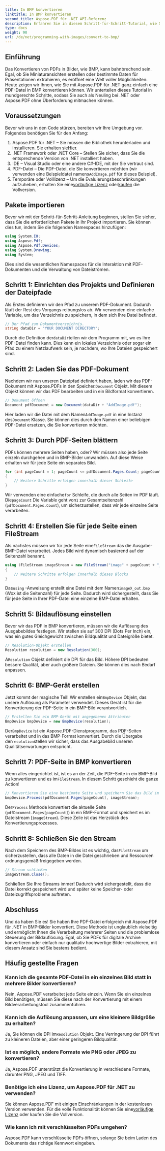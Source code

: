 ```yaml
---
title: In BMP konvertieren
linktitle: In BMP konvertieren
second_title: Aspose.PDF für .NET API-Referenz
description: Erfahren Sie in diesem Schritt-für-Schritt-Tutorial, wie Sie mit Aspose.PDF für .NET PDFs ganz einfach in BMP-Bilder konvertieren. Perfekt für .NET-Entwickler.
type: docs
weight: 90
url: /de/net/programming-with-images/convert-to-bmp/
---
```

## Einführung

Das Konvertieren von PDFs in Bilder, wie BMP, kann bahnbrechend sein. Egal, ob Sie Miniaturansichten erstellen oder bestimmte Daten für Präsentationen extrahieren, es eröffnet eine Welt voller Möglichkeiten. Heute zeigen wir Ihnen, wie Sie mit Aspose.PDF für .NET ganz einfach eine PDF-Datei in BMP konvertieren können. Wir unterteilen dieses Tutorial in mundgerechte Schritte, sodass Sie auch als Neuling bei .NET oder Aspose.PDF ohne Überforderung mitmachen können.

## Voraussetzungen

Bevor wir uns in den Code stürzen, bereiten wir Ihre Umgebung vor. Folgendes benötigen Sie für den Anfang:

1.  Aspose.PDF für .NET – Sie müssen die Bibliothek herunterladen und installieren. Sie erhalten sie[Hier](https://releases.aspose.com/pdf/net/).
2. .NET Framework oder .NET Core – Stellen Sie sicher, dass Sie die entsprechende Version von .NET installiert haben.
3. IDE – Visual Studio oder eine andere C#-IDE, mit der Sie vertraut sind.
4.  PDF-Datei – Die PDF-Datei, die Sie konvertieren möchten (wir verwenden eine Beispieldatei namens`AddImage.pdf` für dieses Beispiel).
5.  Temporäre oder Volllizenz – Um die Evaluierungsbeschränkungen aufzuheben, erhalten Sie eine[vorläufige Lizenz](https://purchase.aspose.com/temporary-license/) oder[kaufen](https://purchase.aspose.com/buy) die Vollversion.

## Pakete importieren

Bevor wir mit der Schritt-für-Schritt-Anleitung beginnen, stellen Sie sicher, dass Sie die erforderlichen Pakete in Ihr Projekt importieren. Sie können dies tun, indem Sie die folgenden Namespaces hinzufügen:

```csharp
using System.IO;
using Aspose.Pdf;
using Aspose.Pdf.Devices;
using System.Drawing;
using System;
```

Dies sind die wesentlichen Namespaces für die Interaktion mit PDF-Dokumenten und die Verwaltung von Dateiströmen.

## Schritt 1: Einrichten des Projekts und Definieren der Dateipfade

Als Erstes definieren wir den Pfad zu unserem PDF-Dokument. Dadurch läuft der Rest des Vorgangs reibungslos ab. Wir verwenden eine einfache Variable, um das Verzeichnis zu speichern, in dem sich Ihre Datei befindet.


```csharp
// Der Pfad zum Dokumentverzeichnis.
string dataDir = "YOUR DOCUMENT DIRECTORY";
```

 Durch die Definition der`dataDir`teilen wir dem Programm mit, wo es Ihre PDF-Datei finden kann. Dies kann ein lokales Verzeichnis oder sogar ein Pfad zu einem Netzlaufwerk sein, je nachdem, wo Ihre Dateien gespeichert sind.

## Schritt 2: Laden Sie das PDF-Dokument

 Nachdem wir nun unseren Dateipfad definiert haben, laden wir das PDF-Dokument mit Aspose.PDFs in den Speicher.`Document` Objekt. Mit diesem Objekt können wir das PDF bearbeiten und in ein Bildformat konvertieren.


```csharp
// Dokument öffnen
Document pdfDocument = new Document(dataDir + "AddImage.pdf");
```

 Hier laden wir die Datei mit dem Namen`AddImage.pdf` in eine Instanz des`Document` Klasse. Sie können dies durch den Namen einer beliebigen PDF-Datei ersetzen, die Sie konvertieren möchten.

## Schritt 3: Durch PDF-Seiten blättern

PDFs können mehrere Seiten haben, oder? Wir müssen also jede Seite einzeln durchgehen und in BMP-Bilder umwandeln. Auf diese Weise erhalten wir für jede Seite ein separates Bild.


```csharp
for (int pageCount = 1; pageCount <= pdfDocument.Pages.Count; pageCount++)
{
    // Weitere Schritte erfolgen innerhalb dieser Schleife
}
```

Wir verwenden eine einfache`for` Schleife, die durch alle Seiten im PDF läuft. Die`pageCount` Die Variable geht von`1` zur Gesamtseitenzahl (`pdfDocument.Pages.Count`), um sicherzustellen, dass wir jede einzelne Seite verarbeiten.

## Schritt 4: Erstellen Sie für jede Seite einen FileStream

 Als nächstes müssen wir für jede Seite eine`FileStream` das die Ausgabe-BMP-Datei verarbeitet. Jedes Bild wird dynamisch basierend auf der Seitenzahl benannt.


```csharp
using (FileStream imageStream = new FileStream("image" + pageCount + "_out" + ".bmp", FileMode.Create))
{
    // Weitere Schritte erfolgen innerhalb dieses Blocks
}
```

 Das`using` -Anweisung erstellt eine Datei mit dem Namen`imageX_out.bmp` (Wo`X` ist die Seitenzahl) für jede Seite. Dadurch wird sichergestellt, dass Sie für jede Seite in Ihrer PDF-Datei eine einzelne BMP-Datei erhalten.

## Schritt 5: Bildauflösung einstellen

Bevor wir das PDF in BMP konvertieren, müssen wir die Auflösung des Ausgabebildes festlegen. Wir stellen sie auf 300 DPI (Dots Per Inch) ein, was ein gutes Gleichgewicht zwischen Bildqualität und Dateigröße bietet.


```csharp
// Resolution-Objekt erstellen
Resolution resolution = new Resolution(300);
```

 A`Resolution` Objekt definiert die DPI für das Bild. Höhere DPI bedeuten bessere Qualität, aber auch größere Dateien. Sie können dies nach Bedarf anpassen.

## Schritt 6: BMP-Gerät erstellen

 Jetzt kommt der magische Teil! Wir erstellen ein`BmpDevice` Objekt, das unsere Auflösung als Parameter verwendet. Dieses Gerät ist für die Konvertierung der PDF-Seite in ein BMP-Bild verantwortlich.


```csharp
// Erstellen Sie ein BMP-Gerät mit angegebenen Attributen
BmpDevice bmpDevice = new BmpDevice(resolution);
```

 Der`BmpDevice` ist ein Aspose.PDF-Dienstprogramm, das PDF-Seiten verarbeitet und in das BMP-Format konvertiert. Durch die Übergabe der`resolution`stellen wir sicher, dass das Ausgabebild unseren Qualitätserwartungen entspricht.

## Schritt 7: PDF-Seite in BMP konvertieren

 Wenn alles eingerichtet ist, ist es an der Zeit, die PDF-Seite in ein BMP-Bild zu konvertieren und es im`FileStream`. In diesem Schritt geschieht die ganze Action!


```csharp
// Konvertieren Sie eine bestimmte Seite und speichern Sie das Bild im Stream
bmpDevice.Process(pdfDocument.Pages[pageCount], imageStream);
```

 Der`Process` Methode konvertiert die aktuelle Seite (`pdfDocument.Pages[pageCount]`) in ein BMP-Format und speichert es im Dateistream (`imageStream`). Diese Zeile ist das Herzstück des Konvertierungsprozesses.

## Schritt 8: Schließen Sie den Stream

 Nach dem Speichern des BMP-Bildes ist es wichtig, das`FileStream` um sicherzustellen, dass alle Daten in die Datei geschrieben und Ressourcen ordnungsgemäß freigegeben werden.


```csharp
// Stream schließen
imageStream.Close();
```

Schließen Sie Ihre Streams immer! Dadurch wird sichergestellt, dass die Datei korrekt gespeichert wird und später keine Speicher- oder Dateizugriffsprobleme auftreten.

## Abschluss

Und da haben Sie es! Sie haben Ihre PDF-Datei erfolgreich mit Aspose.PDF für .NET in BMP-Bilder konvertiert. Diese Methode ist unglaublich vielseitig und ermöglicht Ihnen die Verarbeitung mehrerer Seiten und die problemlose Steuerung der Bildauflösung. Egal, ob Sie PDFs für digitale Archive konvertieren oder einfach nur qualitativ hochwertige Bilder extrahieren, mit diesem Ansatz sind Sie bestens bedient.

## Häufig gestellte Fragen

### Kann ich die gesamte PDF-Datei in ein einzelnes Bild statt in mehrere Bilder konvertieren?
Nein, Aspose.PDF verarbeitet jede Seite einzeln. Wenn Sie ein einzelnes Bild benötigen, müssen Sie diese nach der Konvertierung mit einem Bildverarbeitungstool zusammenführen.

### Kann ich die Auflösung anpassen, um eine kleinere Bildgröße zu erhalten?
 Ja, Sie können die DPI im`Resolution` Objekt. Eine Verringerung der DPI führt zu kleineren Dateien, aber einer geringeren Bildqualität.

### Ist es möglich, andere Formate wie PNG oder JPEG zu konvertieren?
Ja, Aspose.PDF unterstützt die Konvertierung in verschiedene Formate, darunter PNG, JPEG und TIFF.

### Benötige ich eine Lizenz, um Aspose.PDF für .NET zu verwenden?
 Sie können Aspose.PDF mit einigen Einschränkungen in der kostenlosen Version verwenden. Für die volle Funktionalität können Sie eine[vorläufige Lizenz](https://purchase.aspose.com/temporary-license/) oder kaufen Sie die Vollversion.

### Wie kann ich mit verschlüsselten PDFs umgehen?
Aspose.PDF kann verschlüsselte PDFs öffnen, solange Sie beim Laden des Dokuments das richtige Kennwort eingeben.